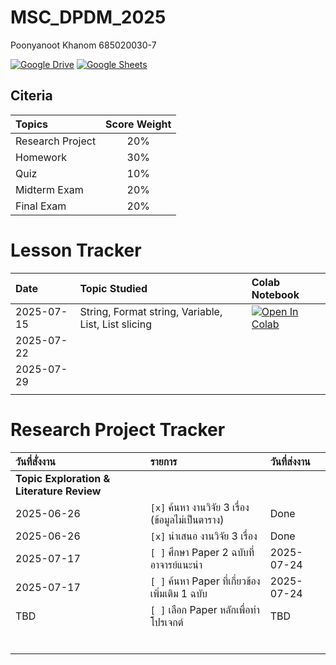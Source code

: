 # MSC_DPDM_2025
Poonyanoot Khanom 685020030-7



[![Google Drive](https://img.shields.io/badge/Google_Drive-4285F4?style=for-the-badge&logo=googledrive&logoColor=white)](https://drive.google.com/drive/folders/1XCDLdNEpShSwKVIStbT0kg9_vXs6gK4K?usp=share_link)
[![Google Sheets](https://img.shields.io/badge/Google_Sheets-34A853?style=for-the-badge&logo=googlesheets&logoColor=white)](https://docs.google.com/spreadsheets/d/1nNwlJmvKcCJIWa1JDEQWix5J1LAdt5TyaUe426Y6I4o/edit?usp=sharing)





## Citeria 



| Topics | Score Weight |
|:---|:---:|
|  Research Project  | 20% |
|  Homework  | 30% |
|  Quiz | 10% |
|  Midterm Exam  | 20% |
|  Final Exam  | 20% |




# Lesson Tracker


| Date | Topic Studied | Colab Notebook |
|:---|:---| :---|
| 2025-07-15 |  String, Format string, Variable, List, List slicing | [![Open In Colab](https://colab.research.google.com/assets/colab-badge.svg)](https://colab.research.google.com/github/16pynkn/MSC_DPDM_2025/blob/main/Lecture/Lab01.ipynb)  |
| 2025-07-22 |  |  |
| 2025-07-29 |  |  |
|  |  |  |




# Research Project Tracker


| วันที่สั่งงาน | รายการ  | วันที่ส่งงาน  |
|:---|:---|:---|
| **Topic Exploration & Literature Review** |
| 2025-06-26 | `[x]` ค้นหา งานวิจัย 3 เรื่อง (ข้อมูลไม่เป็นตาราง) | Done |
| 2025-06-26 | `[x]` นำเสนอ งานวิจัย 3 เรื่อง | Done |
| 2025-07-17| `[ ]` ศึกษา Paper 2 ฉบับที่อาจารย์แนะนำ | 2025-07-24 |
| 2025-07-17 | `[ ]` ค้นหา Paper ที่เกี่ยวข้องเพิ่มเติม 1 ฉบับ | 2025-07-24 |
| TBD | `[ ]` เลือก Paper หลักเพื่อทำโปรเจกต์ | TBD |
|  |  |  |
|  |  |  |
|  |  |  |
|  |  |  |
|  |  |  |
|  |  |  |



